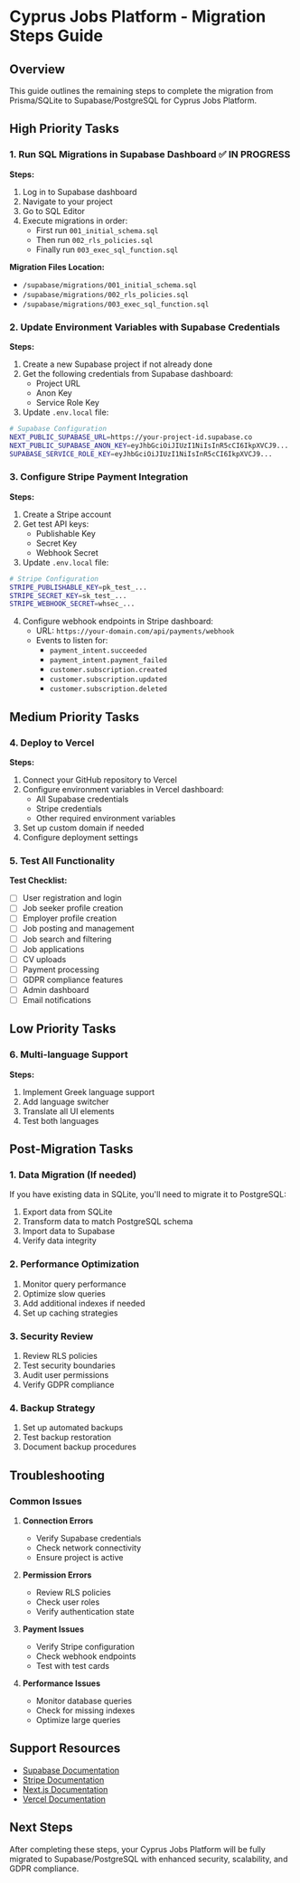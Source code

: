 # Cyprus Jobs Platform - Migration Steps Guide

## Overview
This guide outlines the remaining steps to complete the migration from Prisma/SQLite to Supabase/PostgreSQL for Cyprus Jobs Platform.

## High Priority Tasks

### 1. Run SQL Migrations in Supabase Dashboard ✅ IN PROGRESS

**Steps:**
1. Log in to Supabase dashboard
2. Navigate to your project
3. Go to SQL Editor
4. Execute migrations in order:
   - First run `001_initial_schema.sql`
   - Then run `002_rls_policies.sql`
   - Finally run `003_exec_sql_function.sql`

**Migration Files Location:**
- `/supabase/migrations/001_initial_schema.sql`
- `/supabase/migrations/002_rls_policies.sql`
- `/supabase/migrations/003_exec_sql_function.sql`

### 2. Update Environment Variables with Supabase Credentials

**Steps:**
1. Create a new Supabase project if not already done
2. Get the following credentials from Supabase dashboard:
   - Project URL
   - Anon Key
   - Service Role Key
3. Update `.env.local` file:

```bash
# Supabase Configuration
NEXT_PUBLIC_SUPABASE_URL=https://your-project-id.supabase.co
NEXT_PUBLIC_SUPABASE_ANON_KEY=eyJhbGciOiJIUzI1NiIsInR5cCI6IkpXVCJ9...
SUPABASE_SERVICE_ROLE_KEY=eyJhbGciOiJIUzI1NiIsInR5cCI6IkpXVCJ9...
```

### 3. Configure Stripe Payment Integration

**Steps:**
1. Create a Stripe account
2. Get test API keys:
   - Publishable Key
   - Secret Key
   - Webhook Secret
3. Update `.env.local` file:

```bash
# Stripe Configuration
STRIPE_PUBLISHABLE_KEY=pk_test_...
STRIPE_SECRET_KEY=sk_test_...
STRIPE_WEBHOOK_SECRET=whsec_...
```

4. Configure webhook endpoints in Stripe dashboard:
   - URL: `https://your-domain.com/api/payments/webhook`
   - Events to listen for:
     - `payment_intent.succeeded`
     - `payment_intent.payment_failed`
     - `customer.subscription.created`
     - `customer.subscription.updated`
     - `customer.subscription.deleted`

## Medium Priority Tasks

### 4. Deploy to Vercel

**Steps:**
1. Connect your GitHub repository to Vercel
2. Configure environment variables in Vercel dashboard:
   - All Supabase credentials
   - Stripe credentials
   - Other required environment variables
3. Set up custom domain if needed
4. Configure deployment settings

### 5. Test All Functionality

**Test Checklist:**
- [ ] User registration and login
- [ ] Job seeker profile creation
- [ ] Employer profile creation
- [ ] Job posting and management
- [ ] Job search and filtering
- [ ] Job applications
- [ ] CV uploads
- [ ] Payment processing
- [ ] GDPR compliance features
- [ ] Admin dashboard
- [ ] Email notifications

## Low Priority Tasks

### 6. Multi-language Support

**Steps:**
1. Implement Greek language support
2. Add language switcher
3. Translate all UI elements
4. Test both languages

## Post-Migration Tasks

### 1. Data Migration (If needed)
If you have existing data in SQLite, you'll need to migrate it to PostgreSQL:
1. Export data from SQLite
2. Transform data to match PostgreSQL schema
3. Import data to Supabase
4. Verify data integrity

### 2. Performance Optimization
1. Monitor query performance
2. Optimize slow queries
3. Add additional indexes if needed
4. Set up caching strategies

### 3. Security Review
1. Review RLS policies
2. Test security boundaries
3. Audit user permissions
4. Verify GDPR compliance

### 4. Backup Strategy
1. Set up automated backups
2. Test backup restoration
3. Document backup procedures

## Troubleshooting

### Common Issues

1. **Connection Errors**
   - Verify Supabase credentials
   - Check network connectivity
   - Ensure project is active

2. **Permission Errors**
   - Review RLS policies
   - Check user roles
   - Verify authentication state

3. **Payment Issues**
   - Verify Stripe configuration
   - Check webhook endpoints
   - Test with test cards

4. **Performance Issues**
   - Monitor database queries
   - Check for missing indexes
   - Optimize large queries

## Support Resources

- [Supabase Documentation](https://supabase.com/docs)
- [Stripe Documentation](https://stripe.com/docs)
- [Next.js Documentation](https://nextjs.org/docs)
- [Vercel Documentation](https://vercel.com/docs)

## Next Steps

After completing these steps, your Cyprus Jobs Platform will be fully migrated to Supabase/PostgreSQL with enhanced security, scalability, and GDPR compliance.